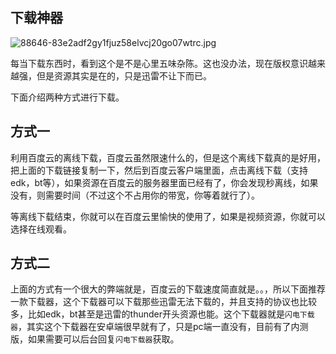 ## 下载神器  

![88646-83e2adf2gy1fjuz58elvcj20go07wtrc.jpg](http://ww1.sinaimg.cn/large/005Dd0fOgy1gabefvrxnaj30go07wmxi.jpg)  

每当下载东西时，看到这个是不是心里五味杂陈。这也没办法，现在版权意识越来越强，但是资源其实是在的，只是迅雷不让下而已。  

下面介绍两种方式进行下载。  

## 方式一  

利用百度云的离线下载，百度云虽然限速什么的，但是这个离线下载真的是好用，把上面的下载链接复制一下，然后到百度云客户端里面，点击离线下载（支持edk，bt等），如果资源在百度云的服务器里面已经有了，你会发现秒离线，如果没有，则需要时间（不过这个不占用你的带宽，你等着就行了）。  

等离线下载结束，你就可以在百度云里愉快的使用了，如果是视频资源，你就可以选择在线观看。  

## 方式二  

上面的方式有一个很大的弊端就是，百度云的下载速度简直就是。。，所以下面推荐一款下载器，这个下载器可以下载那些迅雷无法下载的，并且支持的协议也比较多，比如edk，bt甚至是迅雷的thunder开头资源也能。这个下载器就是`闪电下载器`，其实这个下载器在安卓端很早就有了，只是pc端一直没有，目前有了内测版，如果需要可以后台回复`闪电下载器`获取。